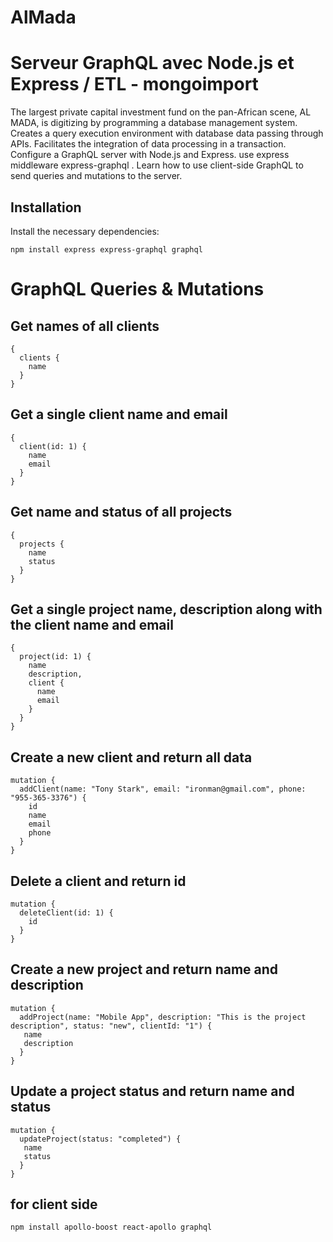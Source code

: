 # AlMada
 # Serveur GraphQL avec Node.js et Express / ETL - mongoimport
 
The largest private capital investment fund on the pan-African scene, AL MADA, is digitizing by programming a database management system.
Creates a query execution environment with database data passing through APIs. Facilitates the integration of data processing in a transaction.
Configure a GraphQL server with Node.js and Express.
use express middleware express-graphql .
Learn how to use client-side GraphQL to send queries and mutations to the server.

## Installation
Install the necessary dependencies:
```
npm install express express-graphql graphql
```

# GraphQL Queries & Mutations
## Get names of all clients
```
{
  clients {
    name
  }
}
```

## Get a single client name and email
```
{
  client(id: 1) {
    name
    email
  }
}
```

## Get name and status of all projects
```
{
  projects {
    name
    status
  }
}
```

## Get a single project name, description along with the client name and email
```
{
  project(id: 1) {
    name
    description,
    client {
      name
      email
    }
  }
}
```

## Create a new client and return all data
```
mutation {
  addClient(name: "Tony Stark", email: "ironman@gmail.com", phone: "955-365-3376") {
    id
    name
    email
    phone
  }
}
```

## Delete a client and return id
```
mutation {
  deleteClient(id: 1) {
    id
  }
}
```

## Create a new project and return name and description
```
mutation {
  addProject(name: "Mobile App", description: "This is the project description", status: "new", clientId: "1") {
   name
   description
  }
}
```

## Update a project status and return name and status
```
mutation {
  updateProject(status: "completed") {
   name
   status
  }
}
```


## for client side 
```
npm install apollo-boost react-apollo graphql
```




